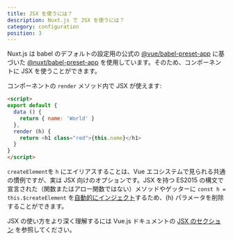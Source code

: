 ```yaml
---
title: JSX を使うには？
description: Nuxt.js で JSX を使うには？
category: configuration
position: 3
---
```


Nuxt.js は babel のデフォルトの設定用の公式の [@vue/babel-preset-app](https://github.com/vuejs/vue-cli/tree/dev/packages/%40vue/babel-preset-app) に基づいた [@nuxt/babel-preset-app](https://github.com/nuxt/nuxt.js/tree/dev/packages/babel-preset-app) を使用しています。そのため、コンポーネントに JSX を使うことができます。

コンポーネントの `render` メソッド内で JSX が使えます:

```html
<script>
export default {
  data () {
    return { name: 'World' }
  },
  render (h) {
    return <h1 class="red">{this.name}</h1>
  }
}
</script>
```

<div class="Alert Alert--orange">

`createElement`を `h` にエイリアスすることは、Vue エコシステムで見られる共通の慣例ですが、実は JSX 向けのオプションです。JSX を持つ ES2015 の構文で宣言された（関数またはアロー関数ではない）メソッドやゲッターに `const h = this.$createElement` を[自動的にインジェクト](https://github.com/vuejs/babel-plugin-transform-vue-jsx#h-auto-injection)するため、(h) パラメータを削除することができます。

</div>

JSX の使い方をより深く理解するには Vue.js ドキュメントの [JSX のセクション](https://vuejs.org/v2/guide/render-function.html#JSX) を参照してください。
